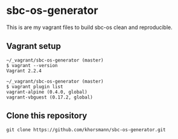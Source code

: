 
# sbc-os-generator

This is are my vagrant files to build sbc-os clean and reproducible.

## Vagrant setup

```
~/_vagrant/sbc-os-generator (master)
$ vagrant --version
Vagrant 2.2.4
```

```
~/_vagrant/sbc-os-generator (master)
$ vagrant plugin list
vagrant-alpine (0.4.0, global)
vagrant-vbguest (0.17.2, global)
```

## Clone this repository

```
git clone https://github.com/khorsmann/sbc-os-generator.git
```
